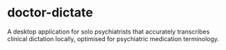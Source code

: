 # doctor-dictate
A desktop application for solo psychiatrists that accurately transcribes clinical dictation locally, optimised for psychiatric medication terminology.
